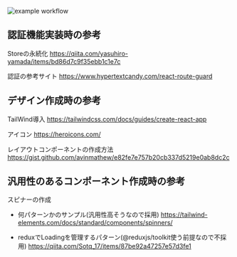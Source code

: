 ![example workflow](https://github.com/koki-2424/redux-auth-sample/actions/workflows/azure-static-web-apps-witty-sky-036e07200.yml/badge.svg)

## 認証機能実装時の参考

Storeの永続化
https://qiita.com/yasuhiro-yamada/items/bd86d7c9f35ebb1c1e7c


認証の参考サイト
https://www.hypertextcandy.com/react-route-guard


## デザイン作成時の参考

TailWind導入
https://tailwindcss.com/docs/guides/create-react-app

アイコン
https://heroicons.com/

レイアウトコンポーネントの作成方法
https://gist.github.com/avinmathew/e82fe7e757b20cb337d5219e0ab8dc2c

## 汎用性のあるコンポーネント作成時の参考

スピナーの作成

- 何パターンかのサンプル(汎用性高そうなので採用)
https://tailwind-elements.com/docs/standard/components/spinners/

- reduxでLoadingを管理するパターン(@reduxjs/toolkit使う前提なので不採用)
https://qiita.com/Sotq_17/items/87be92a47257e57d3fe1

